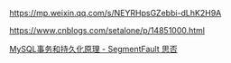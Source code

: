 https://mp.weixin.qq.com/s/NEYRHpsGZebbi-dLhK2H9A

https://www.cnblogs.com/setalone/p/14851000.html

[MySQL事务和持久化原理 - SegmentFault 思否](https://segmentfault.com/a/1190000023897572)

